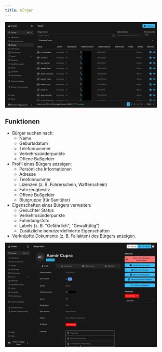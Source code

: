```yaml
---
title: Bürger
---
```


![Feature Bürger - Übersicht](/images/screenshots/features-citizens.png "Screenshot der Bürger-Funktion")

## Funktionen

- Bürger suchen nach:
    - Name
    - Geburtsdatum
    - Telefonnummer
    - Verkehrssünderpunkte
    - Offene Bußgelder
- Profil eines Bürgers anzeigen:
    - Persönliche Informationen
    - Adresse
    - Telefonnummer
    - Lizenzen (z. B. Führerschein, Waffenschein)
    - Fahrzeugbesitz
    - Offene Bußgelder
    - Blutgruppe (für Sanitäter)
- Eigenschaften eines Bürgers verwalten:
    - Gesuchter Status
    - Verkehrssünderpunkte
    - Fahndungsfoto
    - Labels (z. B. "Gefährlich", "Gewalttätig")
    - Zusätzliche benutzerdefinierte Eigenschaften
- Verknüpfte Dokumente (z. B. Fallakten) des Bürgers anzeigen.

![Feature Bürger - Profilansicht](/images/screenshots/features-citizens-profile.png "Screenshot der Profilansicht eines Bürgers")
